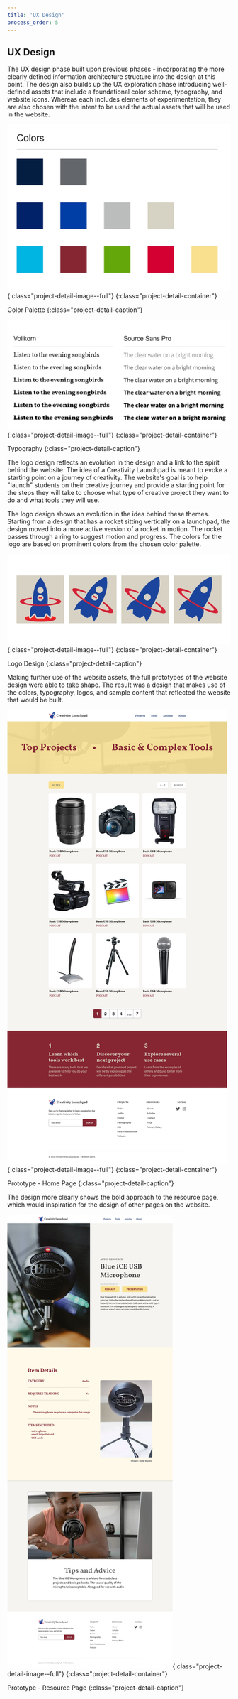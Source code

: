 ```yaml
---
title: 'UX Design'
process_order: 5
---
```


## UX Design

The UX design phase built upon previous phases - incorporating the more clearly defined information architecture structure into the design at this point. The design also builds up the UX exploration phase introducing well-defined assets that include a foundational color scheme, typography, and website icons. Whereas each includes elements of experimentation, they are also chosen with the intent to be used the actual assets that will be used in the website.

![Color Palette](../../assets/img/project/creativity-launchpad-colors.jpg){:class="project-detail-image--full"}
{:class="project-detail-container"}

Color Palette
{:class="project-detail-caption"}

![Typography](../../assets/img/project/creativity-launchpad-typography.jpg){:class="project-detail-image--full"}
{:class="project-detail-container"}

Typography
{:class="project-detail-caption"}

The logo design reflects an evolution in the design and a link to the spirit behind the website. The idea of a Creativity Launchpad is meant to evoke a starting point on a journey of creativity. The website's goal is to help "launch" students on their creative journey and provide a starting point for the steps they will take to choose what type of creative project they want to do and what tools they will use.

The logo design shows an evolution in the idea behind these themes. Starting from a design that has a rocket sitting vertically on a launchpad, the design moved into a more active version of a rocket in motion. The rocket passes through a ring to suggest motion and progress. The colors for the logo are based on prominent colors from the chosen color palette.

![Logo Design](../../assets/img/project/creativity-launchpad-logo.jpg){:class="project-detail-image--full"}
{:class="project-detail-container"}

Logo Design
{:class="project-detail-caption"}

Making further use of the website assets, the full prototypes of the website design were able to take shape. The result was a design that makes use of the colors, typography, logos, and sample content that reflected the website that would be built.

![Prototype - Home Page](../../assets/img/project/creativity-launchpad-prototype-home-page.jpg){:class="project-detail-image--full"}
{:class="project-detail-container"}

Prototype - Home Page
{:class="project-detail-caption"}

The design more clearly shows the bold approach to the resource page, which would inspiration for the design of other pages on the website.

![Prototype - Resource Page](../../assets/img/project/creativity-launchpad-prototype-resource-page.jpg){:class="project-detail-image--full"}
{:class="project-detail-container"}

Prototype - Resource Page
{:class="project-detail-caption"}
